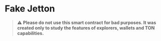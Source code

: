 # Fake Jetton

> :warning: **Please do not use this smart contract for bad purposes. It was created only to study the features of explorers, wallets and TON capabilities.**
